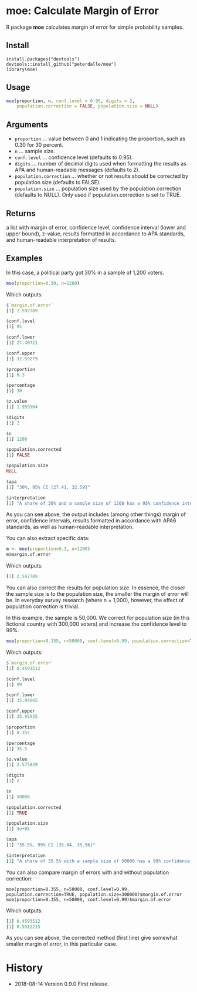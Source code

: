 # moe: Calculate Margin of Error

R package **moe** calculates margin of error for simple probability samples.

## Install

```
install.packages("devtools")
devtools::install_github("peterdalle/moe")
library(moe)
```

## Usage

```r
moe(proportion, n, conf.level = 0.95, digits = 2,
    population.correction = FALSE, population.size = NULL)
```

## Arguments

- `proportion` ... value between 0 and 1 indicating the proportion, such as 0.30 for 30 percent.
- `n` ... sample size.
- `conf.level` ... confidence level (defaults to 0.95).
- `digits` ... number of decimal digits used when formatting the results as APA and human-readable messages (defaults to 2).
- `population.correction` ... whether or not results should be corrected by population size (defaults to FALSE).
- `population.size` ... population size used by the population correction (defaults to NULL). Only used if population.correction is set to TRUE.

## Returns

a list with margin of error, confidence level, confidence interval (lower and upper bound), z-value, results formatted in accordance to APA standards, and human-readable interpretation of results.

## Examples

In this case, a political party got 30% in a sample of 1,200 voters.

```r
moe(proportion=0.30, n=1200)
```

Which outputs:

```r
$`margin.of.error`
[1] 2.592789

$conf.level
[1] 95

$conf.lower
[1] 27.40721

$conf.upper
[1] 32.59279

$proportion
[1] 0.3

$percentage
[1] 30

$z.value
[1] 1.959964

$digits
[1] 2

$n
[1] 1200

$population.corrected
[1] FALSE

$population.size
NULL

$apa
[1] "30%, 95% CI [27.41, 32.59]"

$interpretation
[1] "A share of 30% and a sample size of 1200 has a 95% confidence interval between 27.41 and 32.59 percentage points, and the margin of error is plus/minus 2.59 percentage points."
```

As you can see above, the output includes (among other things) margin of error, confidence intervals, results formatted in accordance with APA6 standards, as well as human-readable interpretation.

You can also extract specific data:

```r
m <- moe(proportion=0.3, n=1200)
m$margin.of.error
```

Which outputs:

```r
[1] 2.592789
```

You can also correct the results for population size. In essence, the closer the sample size is to the population size, the smaller the margin of error will be. In everyday survey research (where n = 1,000), however, the effect of population correction is trivial.

In this example, the sample is 50,000. We correct for population size (in this fictional country with 300,000 voters) and increase the confidence level to 99%.

```r
moe(proportion=0.355, n=50000, conf.level=0.99, population.correction=TRUE, population.size=300000)
```

Which outputs:

```r
$`margin.of.error`
[1] 0.4593512

$conf.level
[1] 99

$conf.lower
[1] 35.04065

$conf.upper
[1] 35.95935

$proportion
[1] 0.355

$percentage
[1] 35.5

$z.value
[1] 2.575829

$digits
[1] 2

$n
[1] 50000

$population.corrected
[1] TRUE

$population.size
[1] 3e+05

$apa
[1] "35.5%, 99% CI [35.04, 35.96]"

$interpretation
[1] "A share of 35.5% with a sample size of 50000 has a 99% confidence interval between 35.04 and 35.96 percentage points, and the margin of error is plus/minus 0.46 percentage points. Note that these percentage points are corrected for the population size of 300000."
```

You can also compare margin of errors with and without population correction:

```
moe(proportion=0.355, n=50000, conf.level=0.99, population.correction=TRUE, population.size=300000)$margin.of.error
moe(proportion=0.355, n=50000, conf.level=0.99)$margin.of.error
```

Which outputs:

```r
[1] 0.4593512
[1] 0.5512215
```

As you can see above, the corrected method (first line) give somewhat smaller margin of error, in this particular case.

# History

- 2018-08-14 Version 0.9.0 First release.